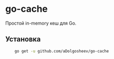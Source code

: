 # go-cache

Простой in-memory кеш для Go.

## Установка
```bash
    go get -u github.com/aDolgosheev/go-cache
